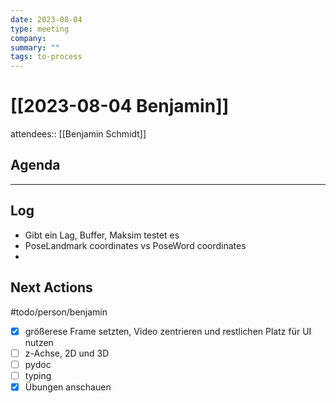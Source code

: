 ```yaml
---
date: 2023-08-04
type: meeting
company: 
summary: ""
tags: to-process
---
```

# [[2023-08-04 Benjamin]]

attendees:: [[Benjamin Schmidt]]

## Agenda

****
## Log

- Gibt ein Lag, Buffer, Maksim testet es
- PoseLandmark coordinates vs PoseWord coordinates
- 

## Next Actions
#todo/person/benjamin 
- [x] größerese Frame setzten, Video zentrieren und restlichen Platz für UI nutzen
- [ ] z-Achse, 2D und 3D
- [ ] pydoc
- [ ] typing
- [x] Übungen anschauen
